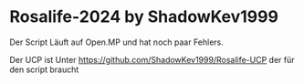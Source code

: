 # Rosalife-2024 by ShadowKev1999
 Der Script Läuft auf Open.MP und hat noch paar Fehlers.

 Der UCP ist Unter https://github.com/ShadowKev1999/Rosalife-UCP der für den script braucht



